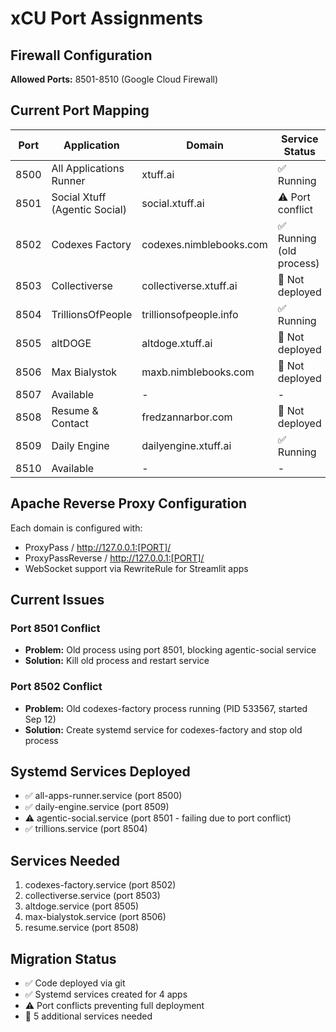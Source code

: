 # xCU Port Assignments

## Firewall Configuration
**Allowed Ports:** 8501-8510 (Google Cloud Firewall)

## Current Port Mapping

| Port | Application | Domain | Service Status | Entry Point |
|------|-------------|--------|----------------|-------------|
| 8500 | All Applications Runner | xtuff.ai | ✅ Running | main.py |
| 8501 | Social Xtuff (Agentic Social) | social.xtuff.ai | ⚠️ Port conflict | app.py |
| 8502 | Codexes Factory | codexes.nimblebooks.com | ✅ Running (old process) | src/codexes/codexes-factory-home-ui.py |
| 8503 | Collectiverse | collectiverse.xtuff.ai | 🔴 Not deployed | app.py |
| 8504 | TrillionsOfPeople | trillionsofpeople.info | ✅ Running | trillionsofpeople.py |
| 8505 | altDOGE | altdoge.xtuff.ai | 🔴 Not deployed | cfr_document_analyzer/streamlit_app.py |
| 8506 | Max Bialystok | maxb.nimblebooks.com | 🔴 Not deployed | max_bialystok_home.py |
| 8507 | Available | - | - | - |
| 8508 | Resume & Contact | fredzannarbor.com | 🔴 Not deployed | app.py |
| 8509 | Daily Engine | dailyengine.xtuff.ai | ✅ Running | daily_engine.py |
| 8510 | Available | - | - | - |

## Apache Reverse Proxy Configuration

Each domain is configured with:
- ProxyPass / http://127.0.0.1:[PORT]/
- ProxyPassReverse / http://127.0.0.1:[PORT]/
- WebSocket support via RewriteRule for Streamlit apps

## Current Issues

### Port 8501 Conflict
- **Problem:** Old process using port 8501, blocking agentic-social service
- **Solution:** Kill old process and restart service

### Port 8502 Conflict
- **Problem:** Old codexes-factory process running (PID 533567, started Sep 12)
- **Solution:** Create systemd service for codexes-factory and stop old process

## Systemd Services Deployed

- ✅ all-apps-runner.service (port 8500)
- ✅ daily-engine.service (port 8509)
- ⚠️ agentic-social.service (port 8501 - failing due to port conflict)
- ✅ trillions.service (port 8504)

## Services Needed

1. codexes-factory.service (port 8502)
2. collectiverse.service (port 8503)
3. altdoge.service (port 8505)
4. max-bialystok.service (port 8506)
5. resume.service (port 8508)

## Migration Status

- ✅ Code deployed via git
- ✅ Systemd services created for 4 apps
- ⚠️ Port conflicts preventing full deployment
- 🔴 5 additional services needed
